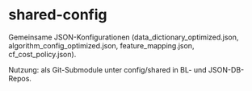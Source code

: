 # shared-config

Gemeinsame JSON-Konfigurationen (data_dictionary_optimized.json, algorithm_config_optimized.json, feature_mapping.json, cf_cost_policy.json).

Nutzung: als Git-Submodule unter config/shared in BL- und JSON-DB-Repos.
